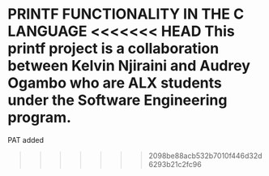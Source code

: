 PRINTF FUNCTIONALITY IN THE C LANGUAGE
<<<<<<< HEAD
This printf project is a collaboration between Kelvin Njiraini and Audrey Ogambo who are ALX students under the Software Engineering program. 
=======
PAT added
>>>>>>> 2098be88acb532b7010f446d32d6293b21c2fc96
